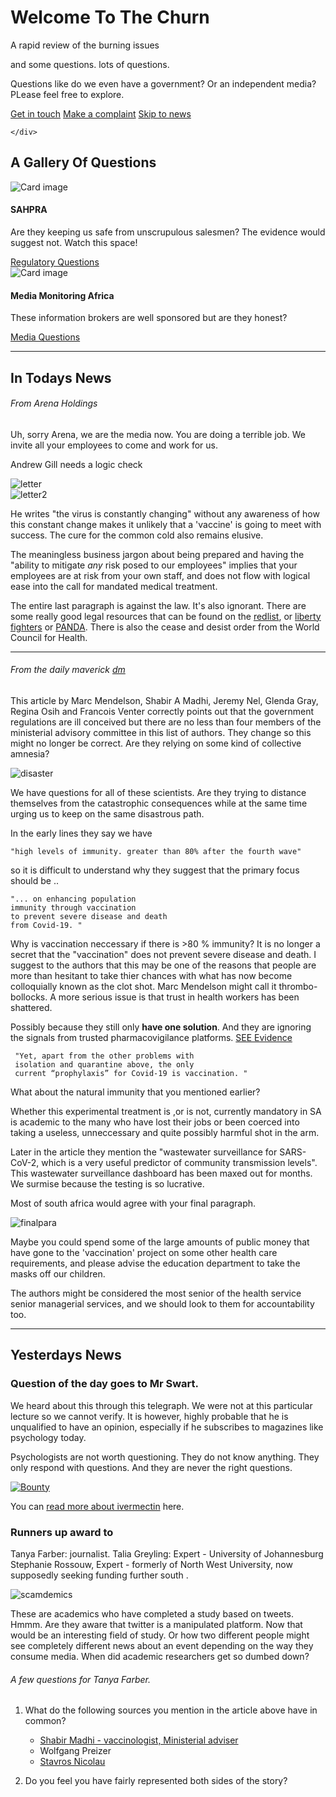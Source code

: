 <div class="jumbotron jumbotron-fluid">
  <div class="container">
    <h1 class="display-4 text-center">Welcome To The Churn</h1>
    <p class="lead text-center">A rapid review of the burning issues </p>
    <p class="lead text-center">and some questions. lots of questions.</p>
    <p class="text-center">Questions like do we even have a government? Or an independent media? PLease feel free to explore.</p>
    <a href="context/#contact-us" class="btn btn-primary" role="button">Get in touch</a>
    <a href="context/#contact-us" class="btn btn-secondary" role="button">Make a complaint</a>
     <a href="#in-todays-news" class="btn btn-info" role="button">Skip to news</a>

    </div>
</div>

## A Gallery Of Questions

<div class="container-fluid">
<div class="row">
<div class="col card">
  <img class="card-img-top" src="img/saphra.jpg" alt="Card image">
        <div class="card-body">
        <h4 class="card-title">SAHPRA</h4>
         <p class="card-text">Are they keeping us safe from unscrupulous salesmen? The evidence would suggest not. Watch this space!</p>
        <a href="/questions/sahpra" class="btn btn-info">Regulatory Questions</a>
         </div>
 </div>

 <div class="col card">
  <img class="card-img-top" src="img/test.png" alt="Card image">
        <div class="card-body">
        <h4 class="card-title">Media Monitoring Africa</h4> 
        <p class="card-text">These information brokers are well sponsored but are they honest?</p>
        <a href="/questions/media" class="btn btn-info">Media Questions</a>
         </div>
 </div>
</div>
</div>

---


## In Todays News

###### From Arena Holdings

Uh, sorry Arena, we are the media now. You are doing a terrible job. We invite all your employees to come and work for us.  

Andrew Gill needs a logic check

<div class="row">
  <div class="col">
      <img src="/img/arenah.png" class="rounded" alt='letter'>
  </div>
  <div class="col">
      <img src="/img/arenot.png" class="rounded" alt='letter2'>
  </div>
</div>

He writes "the virus is constantly changing" without any awareness of how this  constant change makes it unlikely that a 'vaccine' is going  to meet with success. The cure for the common cold also remains elusive. 

The meaningless business jargon about being prepared and having the "ability to mitigate *any* risk posed to our employees" implies that your employees are at risk from your own staff, and  does not flow with logical ease into the call for mandated medical treatment. 

The entire last paragraph is against the law. It's also ignorant. There are some really good legal resources that can be found on the  [redlist](https://theredlist.co.za/en/protocols-and-precedents), or [liberty fighters](https://www.libertyfighters.co.za/) or [PANDA](https://www.pandata.org/). There is also the cease and desist order from the World Council for Health. 


---

###### From the daily maverick [dm](https://archive.is/tb3iP)

This article by Marc Mendelson, Shabir A Madhi, Jeremy Nel, Glenda Gray, Regina Osih and Francois Venter correctly points out that the government regulations are ill conceived but there are no less than four members of the ministerial advisory committee in this list of authors. They change so this might no longer be correct. Are they relying on some kind of collective amnesia? 

![disaster](img/scibug.png)

We have questions for all of these scientists.  Are they trying to distance themselves from the catastrophic consequences while at the same time urging us to keep on the same disastrous path.

In the early lines they say we have 
    
    "high levels of immunity. greater than 80% after the fourth wave"


so it is difficult to understand why they suggest that the primary focus should be ..

    "... on enhancing population
    immunity through vaccination 
    to prevent severe disease and death 
    from Covid-19. "

Why is vaccination neccessary if there is >80 % immunity? It is no longer a secret that the "vaccination" does not prevent severe disease and death. I suggest to the authors that this may be one of the reasons that people are more than hesitant to take thier chances with what has now become colloquially known as the clot shot. Marc Mendelson might call it thrombo-bollocks. A more serious issue is that trust in health workers has been shattered. 

Possibly because they still only **have one solution**. And they are ignoring the signals from trusted pharmacovigilance platforms. [SEE Evidence](evidence/#signalsofharm)

     "Yet, apart from the other problems with 
     isolation and quarantine above, the only 
     current “prophylaxis” for Covid-19 is vaccination. "

What about the natural immunity that you mentioned earlier? 

Whether this experimental treatment is ,or is not, currently mandatory in SA is academic to the many who have lost their jobs or been coerced into taking a useless, unneccessary and quite possibly harmful shot in the arm.  

Later in the article they mention the "wastewater surveillance for SARS-CoV-2, which is a very useful predictor of community transmission levels". This wastewater surveillance dashboard has been maxed out for months. We surmise because the testing is so lucrative. 

Most of south africa would agree with your final paragraph. 

![finalpara](img/finpara.png)

Maybe you could spend some of the large amounts of public money that have gone to the 'vaccination' project on some other health care requirements, and please advise the education department to take the masks off our children.

The authors might be considered the most senior of the health service senior managerial services, and we should look to them for accountability too.  

---


## Yesterdays News

### Question of the day goes to Mr Swart.

We heard about this through this telegraph. We were not at this particular lecture so we cannot verify. It is however, highly probable that he is unqualified to have an opinion, especially if he subscribes to magazines like psychology today. 

Psychologists are not worth questioning. They do not know anything. They only respond with questions. And they are never the right questions.


[![Bounty](img/bounty.png)](https://telegra.ph/Theres-none-so-blind-as-those-who-will-not-see-03-23)

You can [read more about ivermectin](evidence/#ivermectin) here.

### Runners up award to 

Tanya Farber: journalist.
Talia Greyling: Expert - University of Johannesburg
Stephanie Rossouw, Expert - formerly of North West University, now supposedly seeking funding further south . 

![scamdemics](img/scamdemics.jpg)

These are academics who have completed a study based on tweets. Hmmm. Are they aware that twitter is a manipulated platform. Now that would be an interesting field of study. Or how two different people might see completely different news about an event depending on the way they consume media. When did academic researchers get so dumbed down? 

###### A few questions for Tanya Farber.

1. What do the following sources you mention in the article above have in common?

     + [Shabir Madhi - vaccinologist, Ministerial adviser](questions/#mac)
     + Wolfgang Preizer
     + [Stavros Nicolau](questions/#b4sa)

2. Do you feel you have fairly represented both sides of the story?


















